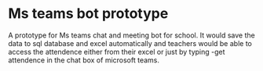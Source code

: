 # Ms teams bot prototype
A prototype for Ms teams chat and meeting bot for school.
It would save the data to sql database and excel automatically and teachers would be able to access the attendence either from their excel or just by typing -get attendence in the chat box of microsoft teams.
